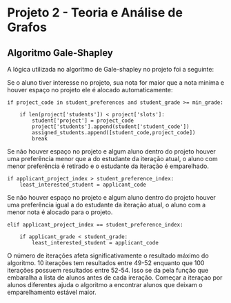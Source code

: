 # Projeto 2 - Teoria e Análise de Grafos

## Algoritmo Gale-Shapley

A lógica utilizada no algoritmo de Gale-shapley no projeto foi a seguinte:

Se o aluno tiver interesse no projeto, sua nota for maior que a nota minima e houver espaço no projeto ele é alocado automaticamente:

```
if project_code in student_preferences and student_grade >= min_grade:

    if len(project['students']) < project['slots']:
        student['project'] = project_code
        project['students'].append(student['student_code'])
        assigned_students.append([student_code,project_code])
        break
```

Se não houver espaço no projeto e algum aluno dentro do projeto houver uma preferência menor que a do estudante da iteração atual, o aluno com menor preferência é retirado e o estudante da iteração é emparelhado.

```
if applicant_project_index > student_preference_index:
    least_interested_student = applicant_code
```

Se não houver espaço no projeto e algum aluno dentro do projeto houver uma preferência igual a do estudante da iteração atual, o aluno com a menor nota é alocado para o projeto.

```
elif applicant_project_index == student_preference_index:

    if applicant_grade < student_grade:
        least_interested_student = applicant_code
```

O número de iterações afeta significativamente o resultado máximo do algoritmo. 10 iterações tem resultados entre 49-52 enquanto que 100 iterações possuem resultados entre 52-54. Isso se da pela função que embaralha a lista de alunos antes de cada ireração. Começar a iteraçao por alunos diferentes ajuda o algoritmo a encontrar alunos que deixam o emparelhamento estável maior.
